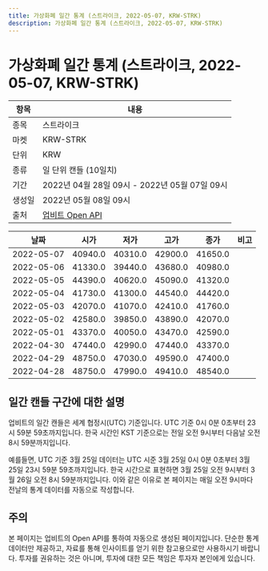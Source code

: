 ```yaml
---
title: 가상화폐 일간 통계 (스트라이크, 2022-05-07, KRW-STRK)
description: 가상화폐 일간 통계 (스트라이크, 2022-05-07, KRW-STRK)
---
```



가상화폐 일간 통계 (스트라이크, 2022-05-07, KRW-STRK)
===

|항목|내용|
|--|--|
|종목|스트라이크|
|마켓|KRW-STRK|
|단위|KRW|
|종류|일 단위 캔들 (10일치)|
|기간|2022년 04월 28일 09시 - 2022년 05월 07일 09시|
|생성일|2022년 05월 08일 09시|
|출처|[업비트 Open API](https://docs.upbit.com)|


|날짜|시가|저가|고가|종가|비고|
|--|--|--|--|--|--|
|2022-05-07|40940.0|40310.0|42900.0|41650.0|    |
|2022-05-06|41330.0|39440.0|43680.0|40980.0|    |
|2022-05-05|44390.0|40620.0|45090.0|41320.0|    |
|2022-05-04|41730.0|41300.0|44540.0|44420.0|    |
|2022-05-03|42070.0|41070.0|42410.0|41760.0|    |
|2022-05-02|42580.0|39850.0|43890.0|42070.0|    |
|2022-05-01|43370.0|40050.0|43470.0|42590.0|    |
|2022-04-30|47440.0|42990.0|47440.0|43370.0|    |
|2022-04-29|48750.0|47030.0|49590.0|47400.0|    |
|2022-04-28|48750.0|47990.0|49410.0|48540.0|    |


일간 캔들 구간에 대한 설명
---


업비트의 일간 캔들은 세계 협정시(UTC) 기준입니다. 
UTC 기준 0시 0분 0초부터 23시 59분 59초까지입니다. 
한국 시간인 KST 기준으로는 전일 오전 9시부터 다음날 오전 8시 59분까지입니다. 


예를들면, UTC 기준 3월 25일 데이터는 UTC 시준 3월 25일 0시 0분 0초부터 3월 25일 23시 59분 59초까지입니다. 
한국 시간으로 표현하면 3월 25일 오전 9시부터 3월 26일 오전 8시 59분까지입니다. 
이와 같은 이유로 본 페이지는 매일 오전 9시마다 전날의 통계 데이터를 자동으로 작성합니다. 


주의
---


본 페이지는 업비트의 Open API를 통하여 자동으로 생성된 페이지입니다. 
단순한 통계 데이터만 제공하고, 자료를 통해 인사이트를 얻기 위한 참고용으로만 사용하시기 바랍니다. 
투자를 권유하는 것은 아니며, 투자에 대한 모든 책임은 투자자 본인에게 있습니다. 
